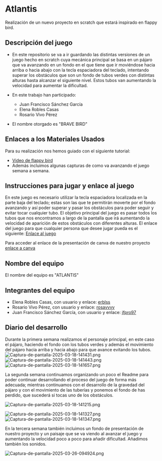# Atlantis
Realización de un nuevo proyecto en scratch que estará inspirado en flappy bird.

## Descripción del juego

-   En este repositorio se va a ir guardando las distintas versiones de un juego hecho en scratch cuya mecánica principal se basa en un pájaro que va avanzando en un fondo en el que tiene que ir moviéndose hacia arriba o hacia abajo con la tecla espaciadora del teclado, intentando superar los obstáculos que son un fondo de tubos verdes con distintas alturas hasta alcanzar el siguiente nivel. Estos tubos van aumentando la velocidad para aumentar la dificultad.
-   En este trabajo han participado:
    
    -   Juan Francisco Sánchez García
    -   Elena Robles Casas
    -   Rosario Vivo Pérez
-   El nombre otorgado es "BRAVE BIRD"
    
## Enlaces a los Materiales Usados
Para su realización nos hemos guiado con el siguiente tutorial:
- [Video de flappy bird](https://www.youtube.com/watch?v=iDIgeGgQtEw)
-   Además incluimos algunas capturas de como va avanzando el juego semana a semana.

## Instrucciones para jugar y enlace al juego

En este juego es necesario utilizar la tecla espaciadora localizada en la parte baja del teclado; estas son las que te permitirán moverte por el fondo avanzando y así poder superar y pasar los obstáculos para poder seguir y evitar tocar cualquier tubo. El objetivo principal del juego es pasar todos los tubos que nos encontramos a largo de la pantalla que irá aumentando la velocidad de aparición de estos obstáculos con diferentes alturas. El enlace del juego para que cualquier persona que desee jugar pueda es el siguiente: [Enlace al juego](https://scratch.mit.edu/projects/1142492070)

Para acceder al enlace de la presentación de canva de nuestro proyecto [enlace a canva](https://www.canva.com/design/DAGjY95A63U/hb7sM0EOnkjldnFP1xWwzw/edit?utm_content=DAGjY95A63U&utm_campaign=designshare&utm_medium=link2&utm_source=sharebutton)

## Nombre del equipo

El nombre del equipo es "ATLANTIS"

## Integrantes del equipo

-   Elena Robles Casas, con usuario y enlace:  [erblss](https://github.com/erblss)
-   Rosario Vivo Pérez, con usuario y enlace:  [rosavvvv](https://github.com/rosavvvv)
-   Juan Francisco Sánchez García, con usuario y enlace:  [jfpro97](https://github.com/jfpro97)

## Diario del desarrollo

Durante la primera semana realizamos el personaje principal, en este caso el pájaro, haciendo el fondo con los tubos verdes y además el movimiento del pájaro hacia arriba y hacia abajo para que avance evitando los tubos.
![Captura-de-pantalla-2025-03-18-141431.png](https://i.postimg.cc/4NM3kJBQ/Captura-de-pantalla-2025-03-18-141431.png)![Captura-de-pantalla-2025-03-18-141443.png](https://i.postimg.cc/MG0ZQ1x9/Captura-de-pantalla-2025-03-18-141443.png)![Captura-de-pantalla-2025-03-18-141657.png](https://i.postimg.cc/ncsH1ypj/Captura-de-pantalla-2025-03-18-141657.png)

La segunda semana continuamos organizando un poco el Readme para poder continuar desarrollando el proceso del juego de forma más adecuada; mientras continuamos con el desarrollo de la gravedad del pájaro y con el movimiento de las tuberías y ponemos el fondo de has perdido, que sucederá si tocas uno de los obstáculos. 

![Captura-de-pantalla-2025-03-18-141215.png](https://i.postimg.cc/BZRvRShc/Captura-de-pantalla-2025-03-18-141215.png)

![Captura-de-pantalla-2025-03-18-141327.png](https://i.postimg.cc/13r5gpyJ/Captura-de-pantalla-2025-03-18-141327.png)
![Captura-de-pantalla-2025-03-18-141347.png](https://i.postimg.cc/506xkTLR/Captura-de-pantalla-2025-03-18-141347.png)

En la tercera semana también incluimos un fondo de presentación de nuestro proyecto y un paisaje que se va viendo al avanzar el juego y aumentando la velocidad poco a poco para añadir dificultad. 
Añadimos también los sonidos.

![Captura-de-pantalla-2025-03-26-094924.png](https://i.postimg.cc/Gt2p8X6W/Captura-de-pantalla-2025-03-26-094924.png)
